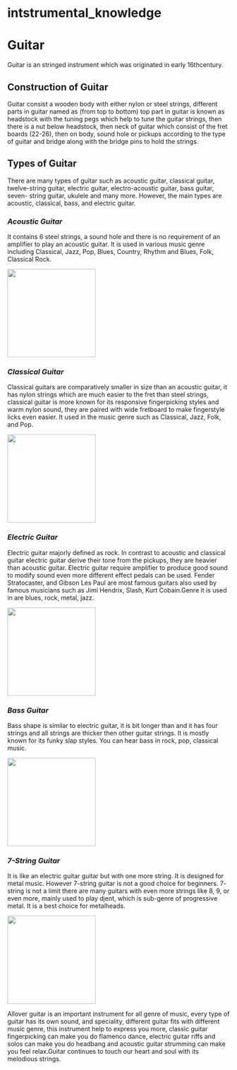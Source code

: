 # intstrumental_knowledge
# **Guitar**
 Guitar is an stringed instrument which was originated in early 16thcentury.


## Construction of Guitar 
 Guitar consist a wooden body with either nylon or steel strings, different parts in guitar named as (from top to bottom) top part in guitar is known as        headstock with the tuning pegs which help to tune the guitar strings, then there is a nut below headstock, then neck of guitar which consist of the fret       boards (22-26), then on body, sound hole or pickups according to the type of guitar and bridge along with the bridge pins to hold the strings.

 
 ## Types of Guitar
 There are many types of guitar such as acoustic guitar, classical guitar, twelve-string guitar, electric guitar, electro-acoustic guitar, bass guitar, seven-  string guitar, ukulele and many more. However, the main types are acoustic, classical, bass, and electric guitar.
 
 ### _Acoustic Guitar_
 It contains 6 steel strings, a sound hole and there is no requirement of an amplifier to play an acoustic guitar. It is used in various music genre including  Classical, Jazz, Pop, Blues, Country, Rhythm and Blues, Folk, Classical Rock.
 
 <image src="https://github.com/vidhi7x/intstrumental_knowledge/assets/134609235/850c1b32-a938-4e08-832a-0de073270730" width="200"> 

  ### _Classical Guitar_
 Classical guitars are comparatively smaller in size than an acoustic guitar, it has nylon strings which are much easier to the fret than steel strings,        classical guitar is more known for its responsive fingerpicking styles and warm nylon sound, they are paired with wide fretboard to make fingerstyle licks     even easier. It used in the music genre such as Classical, Jazz, Folk, and Pop.

 <image src="https://github.com/vidhi7x/intstrumental_knowledge/assets/134609235/c4e87a47-61ff-4a80-a03e-b9dffbfe5c86" width="200">

  ### _Electric Guitar_
 Electric guitar majorly defined as rock. In contrast to acoustic and classical guitar electric guitar derive their tone from the pickups, they are heavier     than acoustic guitar. Electric guitar require amplifier to produce good sound to modify sound even more different effect pedals can be used. Fender            Stratocaster, and Gibson Les Paul are most famous guitars also used by famous musicians such as Jimi Hendrix, Slash, Kurt Cobain.Genre it is used in are       blues, rock, metal, jazz.

 <image src="https://github.com/vidhi7x/intstrumental_knowledge/assets/134609235/62cab791-1f54-4454-8171-c575f9910371" width="200">

  ### _Bass Guitar_
 Bass shape is similar to electric guitar, it is bit longer than and it has four strings and all strings are thicker then other guitar strings. It is mostly    known for its funky slap styles. You can hear bass in rock, pop, classical music.

 <image src="https://github.com/vidhi7x/intstrumental_knowledge/assets/134609235/ef3a9ac8-e462-4c5a-8e59-0b65c8ee2186" width="200">

 ### _7-String Guitar_
 It is like an electric guitar guitar but with one more string. It is designed for metal music. However 7-string guitar is not a good choice for beginners. 7-  string is not a limit there are many guitars with even more strings like 8, 9, or even more, mainly used to play djent, which is sub-genre of progressive      metal. It is a best choice for metalheads.

 <image src="https://github.com/vidhi7x/intstrumental_knowledge/assets/134609235/311fda76-859f-4f3a-92a3-055358b21200" width="200">


 Allover guitar is an important instrument for all genre of music, every type of guitar has its own sound, and speciality, different guitar fits with           different music genre, this instrument help to express you more, classic guitar fingerpicking can make you do flamenco dance, electric guitar riffs and solos  can make you do headbang and acoustic guitar strumming can make you feel relax.Guitar continues to touch our heart and soul with its melodious strings.
